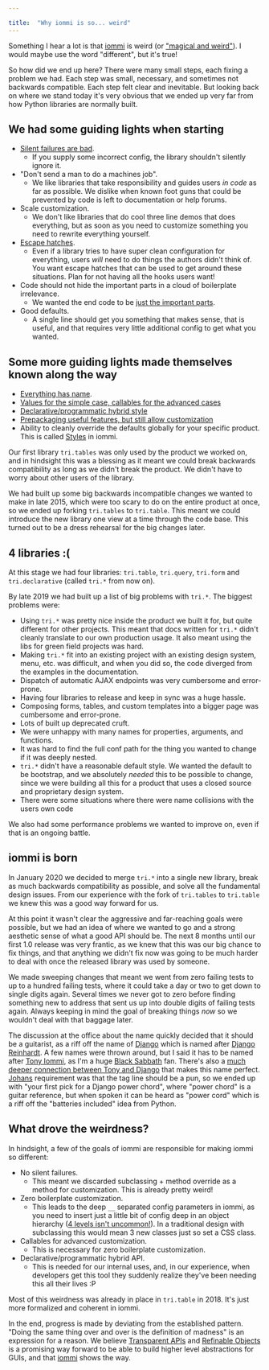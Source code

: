 ```yaml
---

title:	"Why iommi is so... weird"
---
```


 
Something I hear a lot is that [iommi](https://docs.iommi.rocks) is weird (or ["magical and weird"](https://chaos.social/@apollo13/113209773105984233)). I would maybe use the word "different", but it's true! 

So how did we end up here? There were many small steps, each fixing a problem we had. Each step was small, necessary, and sometimes not backwards compatible. Each step felt clear and inevitable. But looking back on where we stand today it's very obvious that we ended up very far from how Python libraries are normally built.

## We had some guiding lights when starting

- [Silent failures are bad](https://docs.iommi.rocks/en/latest/philosophy.html#no-silent-mistakes). 
	- If you supply some incorrect config, the library shouldn't silently ignore it.
- "Don't send a man to do a machines job". 
	- We like libraries that take responsibility and guides users *in code* as far as possible. We dislike when known foot guns that could be prevented by code is left to documentation or help forums.
- Scale customization. 
	- We don't like libraries that do cool three line demos that does everything, but as soon as you need to customize something you need to rewrite everything yourself.
- [Escape hatches](https://docs.iommi.rocks/en/latest/philosophy.html#escape-hatches-included). 
	- Even if a library tries to have super clean configuration for everything, users *will* need to do things the authors didn't think of. You want escape hatches that can be used to get around these situations. Plan for not having all the hooks users want!
- Code should not hide the important parts in a cloud of boilerplate irrelevance. 
	- We wanted the end code to be [just the important parts](https://docs.iommi.rocks/en/latest/philosophy.html#single-point-customization-with-no-boilerplate).
- Good defaults. 
	- A single line should get you something that makes sense, that is useful, and that requires very little additional config to get what you wanted.

## Some more guiding lights made themselves known along the way

- [Everything has name](https://docs.iommi.rocks/en/latest/philosophy.html#everything-has-a-name). 
- [Values for the simple case, callables for the advanced cases](https://docs.iommi.rocks/en/latest/philosophy.html#callables-for-advanced-usage-values-for-the-simple-cases)
- [Declarative/programmatic hybrid style](https://docs.iommi.rocks/en/latest/philosophy.html#declarative-programmatic-hybrid-api)
- [Prepackaging useful features, but still allow customization](https://docs.iommi.rocks/en/latest/philosophy.html#prepackaged-commonly-used-patterns-that-can-still-be-customized)
- Ability to cleanly override the defaults globally for your specific product. This is called [Styles](https://docs.iommi.rocks/en/latest/styles.html) in iommi.


Our first library `tri.tables` was only used by the product we worked on, and in hindsight this was a blessing as it meant we could break backwards compatibility as long as we didn't break the product. We didn't have to worry about other users of the library. 

We had built up some big backwards incompatible changes we wanted to make in late 2015, which were too scary to do on the entire product at once, so we ended up forking `tri.tables` to `tri.table`. This meant we could introduce the new library one view at a time through the code base. This turned out to be a dress rehearsal for the big changes later. 

## 4 libraries :(

At this stage we had four libraries: `tri.table`, `tri.query`, `tri.form` and `tri.declarative` (called `tri.*` from now on).

By late 2019 we had built up a list of big problems with `tri.*`. The biggest problems were:

- Using `tri.*` was pretty nice inside the product we built it for, but quite different for other projects. This meant that docs written for `tri.*` didn't cleanly translate to our own production usage. It also meant using the libs for green field projects was hard.
- Making `tri.*` fit into an existing project with an existing design system, menu, etc. was difficult, and when you did so, the code diverged from the examples in the documentation.
- Dispatch of automatic AJAX endpoints was very cumbersome and error-prone.
- Having four libraries to release and keep in sync was a huge hassle.
- Composing forms, tables, and custom templates into a bigger page was cumbersome and error-prone.
- Lots of built up deprecated cruft.
- We were unhappy with many names for properties, arguments, and functions.
- It was hard to find the full conf path for the thing you wanted to change if it was deeply nested.
- `tri.*` didn't have a reasonable default style. We wanted the default to be bootstrap, and we absolutely *needed* this to be possible to change, since we were building all this for a product that uses a closed source and proprietary design system.
- There were some situations where there were name collisions with the users own code

We also had some performance problems we wanted to improve on, even if that is an ongoing battle.

## iommi is born
 
In January 2020 we decided to merge `tri.*` into a single new library, break as much backwards compatibility as possible, and solve all the fundamental design issues. From our experience with the fork of `tri.tables` to `tri.table` we knew this was a good way forward for us. 

At this point it wasn't clear the aggressive and far-reaching goals were possible, but we had an idea of where we wanted to go and a strong aesthetic sense of what a good API should be. The next 8 months until our first 1.0 release was very frantic, as we knew that this was our big chance to fix things, and that anything we didn't fix now was going to be much harder to deal with once the released library was used by someone. 

We made sweeping changes that meant we went from zero failing tests to up to a hundred failing tests, where it could take a day or two to get down to single digits again. Several times we never got to zero before finding something new to address that sent us up into double digits of failing tests again. Always keeping in mind the goal of breaking things *now* so we wouldn't deal with that baggage later. 

The discussion at the office about the name quickly decided that it should be a guitarist, as a riff off the name of [Django](https://www.djangoproject.com/) which is named after [Django Reinhardt](https://en.wikipedia.org/wiki/Django_Reinhardt). A few names were thrown around, but I said it has to be named after [Tony Iommi](https://en.wikipedia.org/wiki/Tony_Iommi), as I'm a huge [Black Sabbath](https://en.wikipedia.org/wiki/Black_Sabbath) fan. There's also a [much deeper connection between Tony and Django](https://en.wikipedia.org/wiki/Tony_Iommi#Factory_accident) that makes this name perfect. [Johans](https://github.com/jlubcke) requirement was that the tag line should be a pun, so we ended up with "your first pick for a Django power chord", where "power chord" is a guitar reference, but when spoken it can be heard as "power cord" which is a riff off the "batteries included" idea from Python.


## What drove the weirdness?

In hindsight, a few of the goals of iommi are responsible for making iommi so different:

- No silent failures. 
	- This meant we discarded subclassing + method override as a method for customization. This is already pretty weird!
- Zero boilerplate customization. 
	- This leads to the deep `__` separated config parameters in iommi, as you need to insert just a little bit of config deep in an object hierarchy ([4 levels isn't uncommon!](https://kodare.net/2024/09/30/iommi-vs-inheritance-explosion.html)). In a traditional design with subclassing this would mean 3 new classes just so set a CSS class.
- Callables for advanced customization. 
	- This is necessary for zero boilerplate customization.
- Declarative/programmatic hybrid API. 
	- This is needed for our internal uses, and, in our experience, when developers get this tool they suddenly realize they've been needing this all their lives :P 	

Most of this weirdness was already in place in `tri.table` in 2018. It's just more formalized and coherent in iommi.


In the end, progress is made by deviating from the established pattern. "Doing the same thing over and over is the definition of madness" is an expression for a reason. We believe [Transparent APIs](https://kodare.net/2020/09/14/transparent_apis.html) and [Refinable Objects](https://kodare.net/2018/06/25/refinableobject-object-orientation-refined.html) is a promising way forward to be able to build higher level abstractions for GUIs, and that [iommi](https://docs.iommi.rocks) shows the way. 
